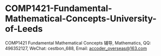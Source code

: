 # COMP1421-Fundamental-Mathematical-Concepts-University-of-Leeds
COMP1421 Fundamental Mathematical Concepts 辅导, Mathematics, QQ: 496352127, WeChat: cestbon_688, Email: accoder_overseas@163.com

